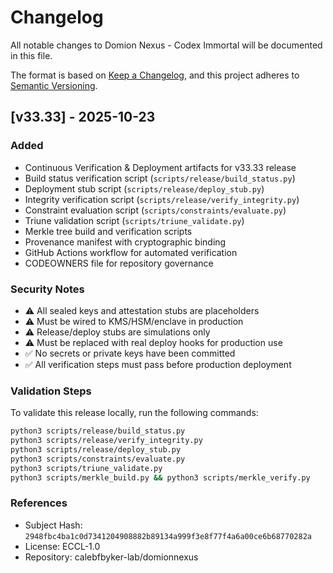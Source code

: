 # Changelog

All notable changes to Domion Nexus - Codex Immortal will be documented in this file.

The format is based on [Keep a Changelog](https://keepachangelog.com/en/1.0.0/),
and this project adheres to [Semantic Versioning](https://semver.org/spec/v2.0.0.html).

## [v33.33] - 2025-10-23

### Added
- Continuous Verification & Deployment artifacts for v33.33 release
- Build status verification script (`scripts/release/build_status.py`)
- Deployment stub script (`scripts/release/deploy_stub.py`)
- Integrity verification script (`scripts/release/verify_integrity.py`)
- Constraint evaluation script (`scripts/constraints/evaluate.py`)
- Triune validation script (`scripts/triune_validate.py`)
- Merkle tree build and verification scripts
- Provenance manifest with cryptographic binding
- GitHub Actions workflow for automated verification
- CODEOWNERS file for repository governance

### Security Notes
- ⚠️ All sealed keys and attestation stubs are placeholders
- ⚠️ Must be wired to KMS/HSM/enclave in production
- ⚠️ Release/deploy stubs are simulations only
- ⚠️ Must be replaced with real deploy hooks for production use
- ✅ No secrets or private keys have been committed
- ✅ All verification steps must pass before production deployment

### Validation Steps
To validate this release locally, run the following commands:
```bash
python3 scripts/release/build_status.py
python3 scripts/release/verify_integrity.py
python3 scripts/release/deploy_stub.py
python3 scripts/constraints/evaluate.py
python3 scripts/triune_validate.py
python3 scripts/merkle_build.py && python3 scripts/merkle_verify.py
```

### References
- Subject Hash: `2948fbc4ba1c0d7341204908882b89134a999f3e8f77f4a6a00ce6b68770282a`
- License: ECCL-1.0
- Repository: calebfbyker-lab/domionnexus
